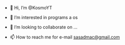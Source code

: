 - 👋 Hi, I’m @KosmoYT
- 👀 I’m interested in programs a os

- 💞️ I’m looking to collaborate on ...
- 📫 How to reach me for e-mail sasadmac@gmail.com

<!---
KosmoYT/KosmoYT is a ✨ special ✨ repository because its `README.md` (this file) appears on your GitHub profile.
You can click the Preview link to take a look at your changes.
--->
